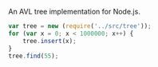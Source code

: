 An AVL tree implementation for Node.js.

```javascript
var tree = new (require('../src/tree'));
for (var x = 0; x < 1000000; x++) {
    tree.insert(x);
}
tree.find(55);
```